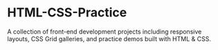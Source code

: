 # HTML-CSS-Practice
A collection of front-end development projects including responsive layouts, CSS Grid galleries, and practice demos built with HTML &amp; CSS.
